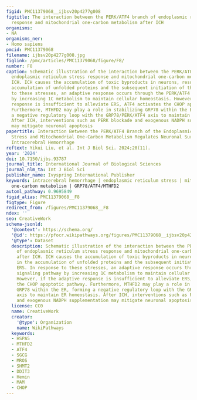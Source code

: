 ```yaml
---
figid: PMC11379068__ijbsv20p4277g008
figtitle: The interaction between the PERK/ATF4 branch of endoplasmic reticulum stress
  response and mitochondrial one-carbon metabolism after ICH
organisms:
- NA
organisms_ner:
- Homo sapiens
pmcid: PMC11379068
filename: ijbsv20p4277g008.jpg
figlink: /pmc/articles/PMC11379068/figure/F8/
number: F8
caption: Schematic illustration of the interaction between the PERK/ATF4 branch of
  endoplasmic reticulum stress response and mitochondrial one-carbon metabolism after
  ICH. ICH causes the accumulation of toxic byproducts in neurons, resulting in the
  accumulation of unfolded proteins and the subsequent initiation of the ERS. In response
  to these stresses, an adaptive response occurs through the PERK/ATF4 signaling pathway
  by increasing 1C metabolism to maintain cellular homeostasis. However, if the adaptive
  response is insufficient to alleviate ERS, ATF4 activates the CHOP apoptotic pathway.
  Furthermore, MTHFD2 may play a role in stabilizing GRP78 within the ER, forming
  a negative regulatory loop with the GRP78/PERK/ATF4 axis to maintain ER homeostasis.
  After ICH, interventions such as PERK blockade and exogenous NADPH supplementation
  may mitigate neuronal apoptosis
papertitle: Interaction Between the PERK/ATF4 Branch of the Endoplasmic Reticulum
  Stress and Mitochondrial One-Carbon Metabolism Regulates Neuronal Survival After
  Intracerebral Hemorrhage
reftext: Yikui Liu, et al. Int J Biol Sci. 2024;20(11).
year: '2024'
doi: 10.7150/ijbs.93787
journal_title: International Journal of Biological Sciences
journal_nlm_ta: Int J Biol Sci
publisher_name: Ivyspring International Publisher
keywords: intracerebral hemorrhage | endoplasmic reticulum stress | mitochondria |
  one-carbon metabolism | GRP78/ATF4/MTHFD2
automl_pathway: 0.9695849
figid_alias: PMC11379068__F8
figtype: Figure
redirect_from: /figures/PMC11379068__F8
ndex: ''
seo: CreativeWork
schema-jsonld:
  '@context': https://schema.org/
  '@id': https://pfocr.wikipathways.org/figures/PMC11379068__ijbsv20p4277g008.html
  '@type': Dataset
  description: Schematic illustration of the interaction between the PERK/ATF4 branch
    of endoplasmic reticulum stress response and mitochondrial one-carbon metabolism
    after ICH. ICH causes the accumulation of toxic byproducts in neurons, resulting
    in the accumulation of unfolded proteins and the subsequent initiation of the
    ERS. In response to these stresses, an adaptive response occurs through the PERK/ATF4
    signaling pathway by increasing 1C metabolism to maintain cellular homeostasis.
    However, if the adaptive response is insufficient to alleviate ERS, ATF4 activates
    the CHOP apoptotic pathway. Furthermore, MTHFD2 may play a role in stabilizing
    GRP78 within the ER, forming a negative regulatory loop with the GRP78/PERK/ATF4
    axis to maintain ER homeostasis. After ICH, interventions such as PERK blockade
    and exogenous NADPH supplementation may mitigate neuronal apoptosis
  license: CC0
  name: CreativeWork
  creator:
    '@type': Organization
    name: WikiPathways
  keywords:
  - HSPA5
  - MTHFD2
  - ATF4
  - SGCG
  - MROS
  - SHMT2
  - DDIT3
  - Hemin
  - MAM
  - CHOP
---
```

